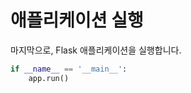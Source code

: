 # 애플리케이션 실행

마지막으로, Flask 애플리케이션을 실행합니다.

```python
if __name__ == '__main__':
    app.run()
```

#
